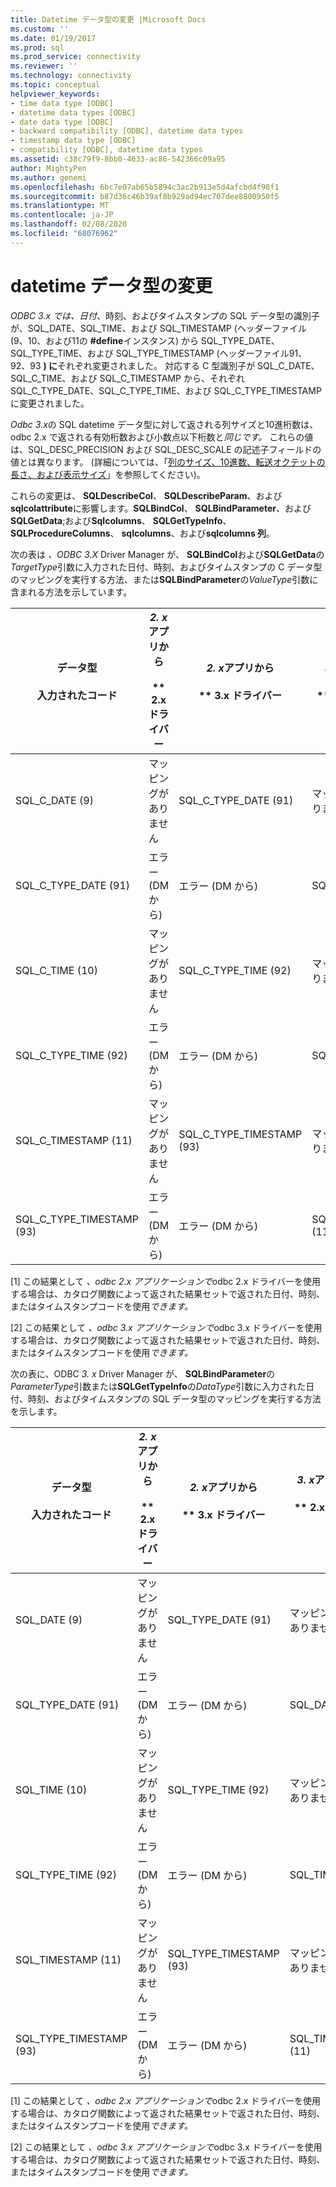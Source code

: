 ```yaml
---
title: Datetime データ型の変更 |Microsoft Docs
ms.custom: ''
ms.date: 01/19/2017
ms.prod: sql
ms.prod_service: connectivity
ms.reviewer: ''
ms.technology: connectivity
ms.topic: conceptual
helpviewer_keywords:
- time data type [ODBC]
- datetime data types [ODBC]
- date data type [ODBC]
- backward compatibility [ODBC], datetime data types
- timestamp data type [ODBC]
- compatibility [ODBC], datetime data types
ms.assetid: c38c79f9-8bb0-4633-ac86-542366c09a95
author: MightyPen
ms.author: genemi
ms.openlocfilehash: 6bc7e07ab65b5894c3ac2b913e5d4afcbd4f98f1
ms.sourcegitcommit: b87d36c46b39af8b929ad94ec707dee8800950f5
ms.translationtype: MT
ms.contentlocale: ja-JP
ms.lasthandoff: 02/08/2020
ms.locfileid: "68076962"
---
```

# <a name="datetime-data-type-changes"></a>datetime データ型の変更
*ODBC 3.x では、日付*、時刻、およびタイムスタンプの SQL データ型の識別子が、SQL_DATE、SQL_TIME、および SQL_TIMESTAMP (ヘッダーファイル (9、10、および11の **#define**インスタンス) から SQL_TYPE_DATE、SQL_TYPE_TIME、および SQL_TYPE_TIMESTAMP (ヘッダーファイル91、92、93 **) に**それぞれ変更されました。 対応する C 型識別子が SQL_C_DATE、SQL_C_TIME、および SQL_C_TIMESTAMP から、それぞれ SQL_C_TYPE_DATE、SQL_C_TYPE_TIME、および SQL_C_TYPE_TIMESTAMP に変更されました。  
  
 *Odbc 3.x*の SQL datetime データ型に対して返される列サイズと10進桁数は、odbc 2.x で返される有効桁数および小数点以下桁数と*同じです。* これらの値は、SQL_DESC_PRECISION および SQL_DESC_SCALE の記述子フィールドの値とは異なります。 (詳細については、「[列のサイズ、10進数、転送オクテットの長さ、および表示サイズ](../../../odbc/reference/appendixes/column-size-decimal-digits-transfer-octet-length-and-display-size.md)」を参照してください)。  
  
 これらの変更は、 **SQLDescribeCol**、 **SQLDescribeParam**、および**sqlcolattribute**に影響します。**SQLBindCol**、 **SQLBindParameter**、および**SQLGetData**;および**Sqlcolumns**、 **SQLGetTypeInfo**、 **SQLProcedureColumns**、 **sqlcolumns**、および**sqlcolumns 列**。  
  
 次の表は *、ODBC 3.X* Driver Manager が、 **SQLBindCol**および**SQLGetData**の*TargetType*引数に入力された日付、時刻、およびタイムスタンプの C データ型のマッピングを実行する方法、または**SQLBindParameter**の*ValueType*引数に含まれる方法を示しています。  
  
|データ型<br /><br /> 入力されたコード|*2. x*アプリから<br /><br /> ** 2.x ドライバー|*2. x*アプリから<br /><br /> ** 3.x ドライバー|*3. x*アプリから<br /><br /> ** 2.x ドライバー|*3. x*アプリから<br /><br /> ** 3.x ドライバー|  
|--------------------------------|-----------------------------------|-----------------------------------|-----------------------------------|-----------------------------------|  
|SQL_C_DATE (9)|マッピングがありません|SQL_C_TYPE_DATE (91)|マッピング [1] はありません|SQL_C_TYPE_DATE (91)|  
|SQL_C_TYPE_DATE (91)|エラー (DM から)|エラー (DM から)|SQL_C_DATE (9)|マッピング [2] がありません|  
|SQL_C_TIME (10)|マッピングがありません|SQL_C_TYPE_TIME (92)|マッピング [1] はありません|SQL_C_TYPE_TIME (92)|  
|SQL_C_TYPE_TIME (92)|エラー (DM から)|エラー (DM から)|SQL_C_TIME (10)|マッピング [2] がありません|  
|SQL_C_TIMESTAMP (11)|マッピングがありません|SQL_C_TYPE_TIMESTAMP (93)|マッピング [1] はありません|SQL_C_TYPE_TIMESTAMP (93)|  
|SQL_C_TYPE_TIMESTAMP (93)|エラー (DM から)|エラー (DM から)|SQL_C_TIMESTAMP (11)|マッピング [2] がありません|  
  
 [1] この結果として *、odbc 2.x アプリケーションで*odbc 2.x ドライバーを使用する場合は、カタログ関数によって返された結果セットで返された日付、時刻、またはタイムスタンプコードを使用*できます。*  
  
 [2] この結果として *、odbc 3.x アプリケーションで*odbc 3.x ドライバーを使用する場合は、カタログ関数によって返された結果セットで返された日付、時刻、またはタイムスタンプコードを使用*できます。*  
  
 次の表に、ODBC *3. x* Driver Manager が、 **SQLBindParameter**の*ParameterType*引数または**SQLGetTypeInfo**の*DataType*引数に入力された日付、時刻、およびタイムスタンプの SQL データ型のマッピングを実行する方法を示します。  
  
|データ型<br /><br /> 入力されたコード|*2. x*アプリから<br /><br /> ** 2.x ドライバー|*2. x*アプリから<br /><br /> ** 3.x ドライバー|*3. x*アプリから<br /><br /> ** 2.x ドライバー|*3. x*アプリから<br /><br /> ** 3.x ドライバー|  
|--------------------------------|-----------------------------------|-----------------------------------|-----------------------------------|-----------------------------------|  
|SQL_DATE (9)|マッピングがありません|SQL_TYPE_DATE (91)|マッピング [1] はありません|SQL_TYPE_DATE (91)|  
|SQL_TYPE_DATE (91)|エラー (DM から)|エラー (DM から)|SQL_DATE (9)|マッピング [2] がありません|  
|SQL_TIME (10)|マッピングがありません|SQL_TYPE_TIME (92)|マッピング [1] はありません|SQL_TYPE_TIME (92)|  
|SQL_TYPE_TIME (92)|エラー (DM から)|エラー (DM から)|SQL_TIME (10)|マッピング [2] がありません|  
|SQL_TIMESTAMP (11)|マッピングがありません|SQL_TYPE_TIMESTAMP (93)|マッピング [1] はありません|SQL_TYPE_TIMESTAMP (93)|  
|SQL_TYPE_TIMESTAMP (93)|エラー (DM から)|エラー (DM から)|SQL_TIMESTAMP (11)|マッピング [2] がありません|  
  
 [1] この結果として *、odbc 2.x アプリケーションで*odbc 2.x ドライバーを使用する場合は、カタログ関数によって返された結果セットで返された日付、時刻、またはタイムスタンプコードを使用*できます。*  
  
 [2] この結果として *、odbc 3.x アプリケーションで*odbc 3.x ドライバーを使用する場合は、カタログ関数によって返された結果セットで返された日付、時刻、またはタイムスタンプコードを使用*できます。*
